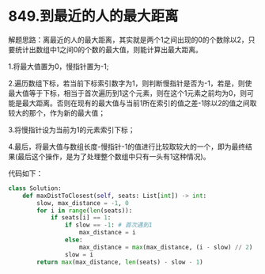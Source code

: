 # 849.到最近的人的最大距离

解题思路：离最近的人的最大距离，其实就是两个1之间出现的0的个数除以2，只要统计出数组中1之间0的个数的最大值，则能计算出最大距离。

1.将最大值置为0，慢指针置为-1;

2.遍历数组下标，若当前下标索引数字为1，则判断慢指针是否为-1，若是，则使最大值等于下标，相当于首次遍历到1这个元素，则在这个1元素之前均为0，则可能是最大距离。否则在现有的最大值与当前1所在索引的值之差-1除以2的值之间取较大的那个，作为新的最大值；

3.将慢指针设为当前为1的元素索引下标；

4.最后，将最大值与数组长度-慢指针-1的值进行比较取较大的一个，即为最终结果(最后这个操作，是为了处理整个数组中只有一头有1这种情况)。

代码如下：

```python
class Solution:
    def maxDistToClosest(self, seats: List[int]) -> int:
        slow, max_distance = -1, 0
        for i in range(len(seats)):
            if seats[i] == 1:
                if slow == -1: # 首次遇到1
                    max_distance = i
                else:
                    max_distance = max(max_distance, (i - slow) // 2)
                slow = i
        return max(max_distance, len(seats) - slow - 1)
```